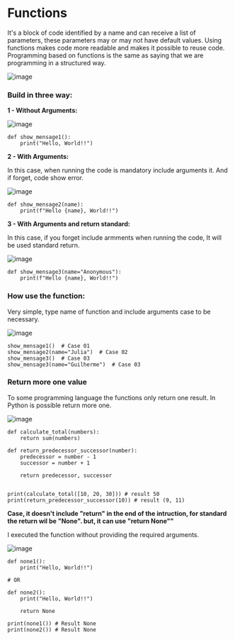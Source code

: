 # Functions

It's a block of code identified by a name and can receive a list of parameters, these parameters may or may not have default values. Using functions makes code more readable and makes it possible to reuse code. Programming based on functions is the same as saying that we are programming in a structured way.

![image](https://github.com/user-attachments/assets/4d9330a2-54aa-44d0-863b-5aad2ff8a156)

### Build in three way:

**1 - Without Arguments:**

![image](https://github.com/user-attachments/assets/dc6cb8fb-88f8-4081-8163-09ed467797ff)

```
def show_mensage1():
    print("Hello, World!!")
```

**2 - With Arguments:**

In this case, when running the code is mandatory include arguments it. And if forget, code show error.

![image](https://github.com/user-attachments/assets/ad598ddd-63a4-4924-8731-38b6b13a1a6d)

```
def show_mensage2(name):
    print(f"Hello {name}, World!!")
```

**3 - With Arguments and return standard:**

In this case, if you forget include armments when running the code, It will be used standard return.  

![image](https://github.com/user-attachments/assets/18de2fae-f076-410d-a0c5-7295ef2377d4)

```
def show_mensage3(name="Anonymous"):
    print(f"Hello {name}, World!!")
```

### How use the function:

Very simple, type name of  function and include arguments case to be necessary.

![image](https://github.com/user-attachments/assets/e7380f05-4bda-43b8-a834-b178dc6c4e5c)

```
show_mensage1()  # Case 01
show_mensage2(name="Julia")  # Case 02
show_mensage3()  # Case 03
show_mensage3(name="Guilherme")  # Case 03
```

### Return more one value

To some programming language the functions only return one result. In Python is possible return more one.

![image](https://github.com/user-attachments/assets/9d9022a6-98b4-4260-9d5b-48146b189181)

```
def calculate_total(numbers):
    return sum(numbers)

def return_predecessor_successor(number):
    predecessor = number - 1
    successor = number + 1

    return predecessor, successor


print(calculate_total([10, 20, 30])) # result 50
print(return_predecessor_successor(10)) # result (9, 11)
```

**Case, it doesn't include "return" in the end of the intruction, for standard the return wil be "None". but, it can use "return None""**

I executed the function without providing the required arguments.

![image](https://github.com/user-attachments/assets/59281af3-5356-47d1-b9fb-ccf208d33250)

```
def none1():
    print("Hello, World!!")

# OR

def none2():
    print("Hello, World!!")

    return None

print(none1()) # Result None
print(none2()) # Result None
```







